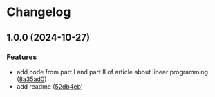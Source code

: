 # Changelog

## 1.0.0 (2024-10-27)


### Features

* add code from part I and part II of article about linear programming ([8a35ad0](https://github.com/rlohne/medium-articles/commit/8a35ad0e462597c147fdbaab67ed3807dd368475))
* add readme ([52db4eb](https://github.com/rlohne/medium-articles/commit/52db4ebe52219961a40acb2715e20df195772877))
